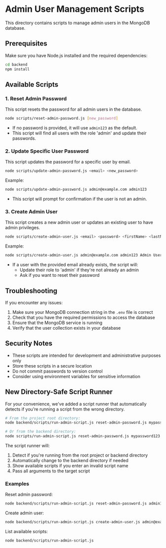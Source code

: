 # Admin User Management Scripts

This directory contains scripts to manage admin users in the MongoDB database.

## Prerequisites

Make sure you have Node.js installed and the required dependencies:

```bash
cd backend
npm install
```

## Available Scripts

### 1. Reset Admin Password

This script resets the password for all admin users in the database.

```bash
node scripts/reset-admin-password.js [new_password]
```

- If no password is provided, it will use `admin123` as the default.
- This script will find all users with the role 'admin' and update their passwords.

### 2. Update Specific User Password

This script updates the password for a specific user by email.

```bash
node scripts/update-admin-password.js <email> <new_password>
```

Example:
```bash
node scripts/update-admin-password.js admin@example.com admin123
```

- This script will prompt for confirmation if the user is not an admin.

### 3. Create Admin User

This script creates a new admin user or updates an existing user to have admin privileges.

```bash
node scripts/create-admin-user.js <email> <password> <firstName> <lastName>
```

Example:
```bash
node scripts/create-admin-user.js admin@example.com admin123 Admin User
```

- If a user with the provided email already exists, the script will:
  - Update their role to 'admin' if they're not already an admin
  - Ask if you want to reset their password

## Troubleshooting

If you encounter any issues:

1. Make sure your MongoDB connection string in the `.env` file is correct
2. Check that you have the required permissions to access the database
3. Ensure that the MongoDB service is running
4. Verify that the user collection exists in your database

## Security Notes

- These scripts are intended for development and administrative purposes only
- Store these scripts in a secure location
- Do not commit passwords to version control
- Consider using environment variables for sensitive information

## New Directory-Safe Script Runner

For your convenience, we've added a script runner that automatically detects if you're running a script from the wrong directory.

```bash
# From the project root directory:
node backend/scripts/run-admin-script.js reset-admin-password.js mypassword123

# Or from the backend directory:
node scripts/run-admin-script.js reset-admin-password.js mypassword123
```

The script runner will:
1. Detect if you're running from the root project or backend directory
2. Automatically change to the backend directory if needed
3. Show available scripts if you enter an invalid script name
4. Pass all arguments to the target script

### Examples

Reset admin password:
```bash
node backend/scripts/run-admin-script.js reset-admin-password.js admin123
```

Create admin user:
```bash
node backend/scripts/run-admin-script.js create-admin-user.js admin@example.com admin123 Admin User
```

List available scripts:
```bash
node backend/scripts/run-admin-script.js
``` 